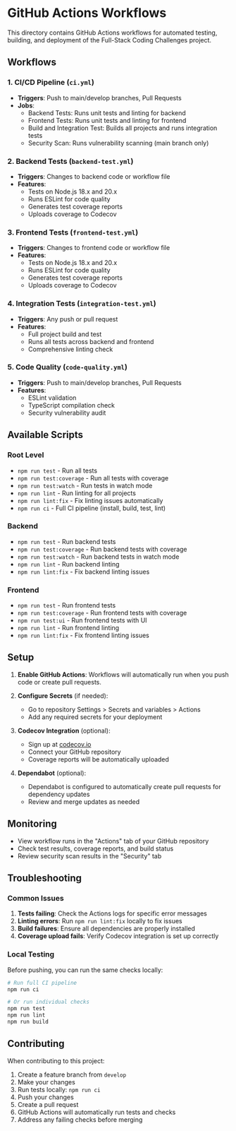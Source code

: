 # GitHub Actions Workflows

This directory contains GitHub Actions workflows for automated testing, building, and deployment of the Full-Stack Coding Challenges project.

## Workflows

### 1. CI/CD Pipeline (`ci.yml`)
- **Triggers**: Push to main/develop branches, Pull Requests
- **Jobs**:
  - Backend Tests: Runs unit tests and linting for backend
  - Frontend Tests: Runs unit tests and linting for frontend  
  - Build and Integration Test: Builds all projects and runs integration tests
  - Security Scan: Runs vulnerability scanning (main branch only)

### 2. Backend Tests (`backend-test.yml`)
- **Triggers**: Changes to backend code or workflow file
- **Features**:
  - Tests on Node.js 18.x and 20.x
  - Runs ESLint for code quality
  - Generates test coverage reports
  - Uploads coverage to Codecov

### 3. Frontend Tests (`frontend-test.yml`)
- **Triggers**: Changes to frontend code or workflow file
- **Features**:
  - Tests on Node.js 18.x and 20.x
  - Runs ESLint for code quality
  - Generates test coverage reports
  - Uploads coverage to Codecov

### 4. Integration Tests (`integration-test.yml`)
- **Triggers**: Any push or pull request
- **Features**:
  - Full project build and test
  - Runs all tests across backend and frontend
  - Comprehensive linting check

### 5. Code Quality (`code-quality.yml`)
- **Triggers**: Push to main/develop branches, Pull Requests
- **Features**:
  - ESLint validation
  - TypeScript compilation check
  - Security vulnerability audit

## Available Scripts

### Root Level
- `npm run test` - Run all tests
- `npm run test:coverage` - Run all tests with coverage
- `npm run test:watch` - Run tests in watch mode
- `npm run lint` - Run linting for all projects
- `npm run lint:fix` - Fix linting issues automatically
- `npm run ci` - Full CI pipeline (install, build, test, lint)

### Backend
- `npm run test` - Run backend tests
- `npm run test:coverage` - Run backend tests with coverage
- `npm run test:watch` - Run backend tests in watch mode
- `npm run lint` - Run backend linting
- `npm run lint:fix` - Fix backend linting issues

### Frontend
- `npm run test` - Run frontend tests
- `npm run test:coverage` - Run frontend tests with coverage
- `npm run test:ui` - Run frontend tests with UI
- `npm run lint` - Run frontend linting
- `npm run lint:fix` - Fix frontend linting issues

## Setup

1. **Enable GitHub Actions**: Workflows will automatically run when you push code or create pull requests.

2. **Configure Secrets** (if needed):
   - Go to repository Settings > Secrets and variables > Actions
   - Add any required secrets for your deployment

3. **Codecov Integration** (optional):
   - Sign up at [codecov.io](https://codecov.io)
   - Connect your GitHub repository
   - Coverage reports will be automatically uploaded

4. **Dependabot** (optional):
   - Dependabot is configured to automatically create pull requests for dependency updates
   - Review and merge updates as needed

## Monitoring

- View workflow runs in the "Actions" tab of your GitHub repository
- Check test results, coverage reports, and build status
- Review security scan results in the "Security" tab

## Troubleshooting

### Common Issues

1. **Tests failing**: Check the Actions logs for specific error messages
2. **Linting errors**: Run `npm run lint:fix` locally to fix issues
3. **Build failures**: Ensure all dependencies are properly installed
4. **Coverage upload fails**: Verify Codecov integration is set up correctly

### Local Testing

Before pushing, you can run the same checks locally:

```bash
# Run full CI pipeline
npm run ci

# Or run individual checks
npm run test
npm run lint
npm run build
```

## Contributing

When contributing to this project:

1. Create a feature branch from `develop`
2. Make your changes
3. Run tests locally: `npm run ci`
4. Push your changes
5. Create a pull request
6. GitHub Actions will automatically run tests and checks
7. Address any failing checks before merging
